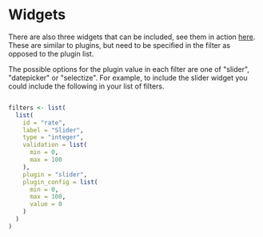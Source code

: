 # Widgets

There are also three widgets that can be included, see them in action [here](https://querybuilder.js.org/demo.html#widgets). These are similar to plugins, but need to be specified in the filter as opposed to the plugin list.

The possible options for the plugin value in each filter are one of "slider", "datepicker" or "selectize". For example, to include the slider widget you could include the following in your list of filters.

```r

filters <- list(
  list(
    id = "rate",
    label = "Slider",
    type = "integer",
    validation = list(
      min = 0,
      max = 100
    ),
    plugin = "slider",
    plugin_config = list(
      min = 0,
      max = 100,
      value = 0
    )
  )
)

```
